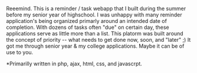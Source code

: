 Reeemind.
This is a reminder / task webapp that I built during the summer before my senior year of highschool. 
I was unhappy with many reminder application's being organized primarly around an intended date of completion.
With dozens of tasks often "due" on certain day, these applications serve as little more than a list.
This platorm was built around the concept of priority -- what needs to get done now, soon, and "later" ;)
It got me through senior year & my college applications. Maybe it can be of use to you.

*Primarilly written in php, ajax, html, css, and javascrpt.
